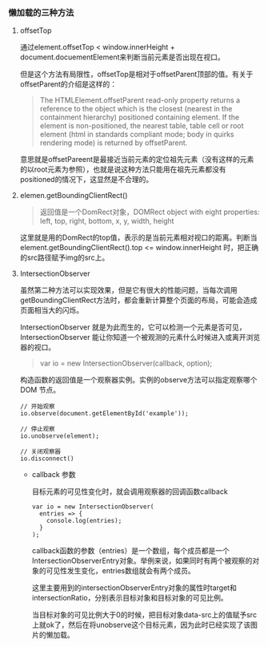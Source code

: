 ###  懒加载的三种方法
1.  offsetTop

    通过element.offsetTop < window.innerHeight + document.docuementElement来判断当前元素是否出现在视口。
    
     但是这个方法有局限性，offsetTop是相对于offsetParent顶部的值。有关于offsetParent的介绍是这样的：
     > The HTMLElement.offsetParent read-only property returns a reference to the object which is the closest (nearest in the containment hierarchy) positioned containing element. If the element is non-positioned, the nearest table, table cell or root element (html in standards compliant mode; body in quirks rendering mode) is returned by offsetParent.
     
     意思就是offsetPareent是最接近当前元素的定位祖先元素（没有这样的元素的以root元素为参照），也就是说这种方法只能用在祖先元素都没有positioned的情况下，这显然是不合理的。
     
2. elemen.getBoundingClientRect()

    >返回值是一个DomRect对象，DOMRect object with eight properties: left, top, right, bottom, x, y, width, height

    这里就是用的DomRect的top值，表示的是当前元素相对视口的距离。判断当element.getBoundingClientRect().top <= window.innerHeight 时，把正确的src路径赋予img的src上。
 
 
3. IntersectionObserver
    
    虽然第二种方法可以实现效果，但是它有很大的性能问题，当每次调用getBoundingClientRect方法时，都会重新计算整个页面的布局，可能会造成页面相当大的闪烁。
    
    IntersectionObserver 就是为此而生的，它可以检测一个元素是否可见，IntersectionObserver 能让你知道一个被观测的元素什么时候进入或离开浏览器的视口。
    
    > var io = new IntersectionObserver(callback, option);
    
    构造函数的返回值是一个观察器实例。实例的observe方法可以指定观察哪个 DOM 节点。
    
    ```
    // 开始观察
    io.observe(document.getElementById('example'));
    
    // 停止观察
    io.unobserve(element);
    
    // 关闭观察器
    io.disconnect()
    ```
    * callback 参数
        
        目标元素的可见性变化时，就会调用观察器的回调函数callback
        ```
        var io = new IntersectionObserver(
          entries => {
            console.log(entries);
          }
        );
        ```
        
        callback函数的参数（entries）是一个数组，每个成员都是一个IntersectionObserverEntry对象。举例来说，如果同时有两个被观察的对象的可见性发生变化，entries数组就会有两个成员。
        
        这里主要用到的intersectionObserverEntry对象的属性时target和intersectionRatio，分别表示目标对象和目标对象的可见比例。
        
        当目标对象的可见比例大于0的时候，把目标对象data-src上的值赋予src上就ok了，然后在将unobserve这个目标元素，因为此时已经实现了该图片的懒加载。
    

